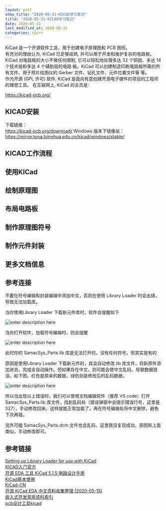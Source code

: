 ```yaml
---
layout: post
show_title: "2020-05-21-KICAD学习笔记"
title: "2020-05-21-KICAD学习笔记"
date: 2020-05-21
last_modified_at: 2020-05-21
categories: c&c++
---
```


KiCad 是一个开源软件工具，用于创建电子原理图和 PCB 图形。  
有充分的理由认为, KiCad 已足够成熟, 并可以用于开发和维护复杂的电路板。 KiCad 对电路板的大小不做任何限制, 它可以轻松地处理多达 32 个铜层、多达 14 个技术层和多达 4 个辅助层的电路 板。KiCad 可以创建制造印刷电路板所需的所有文件、用于照片绘图仪的 Gerber 文件、钻孔文件、元件位置文件等 等。  
作为开源 (GPL 许可) 软件, KiCad 是面向有意创建开源电子硬件的项目的工程师的理想工具。 在互联网上, KiCad 的主页是: 

https://kicad-pcb.org/

<!--more-->

## KICAD安装

下载链接：  
https://kicad-pcb.org/download/
Windows 版本下镜像站：
https://mirror.tuna.tsinghua.edu.cn/kicad/windows/stable/

## KICAD工作流程

## 使用KICad

## 绘制原理图

## 布局电路板

## 制作原理图符号

## 制作元件封装

## 更多文档信息


## 参考连接


不要在符号编辑和封装编辑中添加中文，否则在使用  Library Loader 时会出错，导致无法加载库。

当你使用Library Loader 下载新元件库时，软件会提醒如下

![enter description here](https://LonlyPan.github.io/images/Posts/2020-05-21-KICAD学习笔记/warring.png)

当你打开软件，加载符号编辑时，则会提醒

![enter description here](https://LonlyPan.github.io/images/Posts/2020-05-21-KICAD学习笔记/error.png)

此时你的 SamacSys_Parts.lib 库是无法打开的，没有任何符号，但其实是有的  

原因是使用Library Loader 下载新元件时，其会自动修改 lib 库文件，将新原件添加进去，完成全自动操作。但如果存在中文，则可能会使中文乱码，导致数据错误。如下图，红色是原来的数据，绿色则是修改后的乱码数据。

![enter description here](https://LonlyPan.github.io/images/Posts/2020-05-21-KICAD学习笔记/reson.png)

所以当出现以上错误时，我们可以使用文档编辑软件（推荐 VS code）打开 SamacSys_Parts.lib 库文件，找到乱码处（错误弹窗中会提示错误行号，这里是 327），手动修改回来。这样就能正常加载了，再在符号编辑处将中文删除，避免下次再错。

另外可能 SamacSys_Parts.dcm 文件也会乱码，这里我没复现成功，原因和上面类似，手动修改即可。


## 参考链接

[Setting up Library Loader for use with KiCad](https://www.samacsys.com/kicad/)  
[KICAD入门官方](chrome-extension://bocbaocobfecmglnmeaeppambideimao/pdf/viewer.html?file=https://docs.kicad-pcb.org/master/zh/getting_started_in_kicad/getting_started_in_kicad.pdf)  
[开源 EDA 工具 KiCad 5.1.5 电路设计手册](https://uinika.github.io/electronics/KiCad.html)  
[KiCad基本使用](https://an_kang.gitee.io/2020/ck93pvj620008u0rhh0qaa55i/)  
[KiCad-CN](https://gitee.com/KiCAD-CN)  
[开源 KiCad EDA 中文资料收集整理 (2020-05-15)](https://www.cnblogs.com/F4NNIU/p/KiCad.html)  
[嵌入式开发常用资料索引](http://www.wujique.com/2020/02/10/%E5%B5%8C%E5%85%A5%E5%BC%8F%E5%BC%80%E5%8F%91%E5%B8%B8%E7%94%A8%E8%B5%84%E6%96%99%E7%B4%A2%E5%BC%95/)  
[pcb设计工具kicad](https://www.stepfpga.com/doc/pcb%E8%AE%BE%E8%AE%A1%E5%B7%A5%E5%85%B7kicad)  